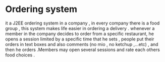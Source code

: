 # Ordering system
it a J2EE ordering system in a company , in every company there is a food group , this system makes life easier in ordering a delivery .
whenever a member in the company decides to order from a specific restaurant, he opens a session limited by a specific time that he sets , people put their orders
in text boxes and also comments (no mio , no ketchup ,...etc) , and then he orders .Members may open several sessions and rate each others
food choices .

